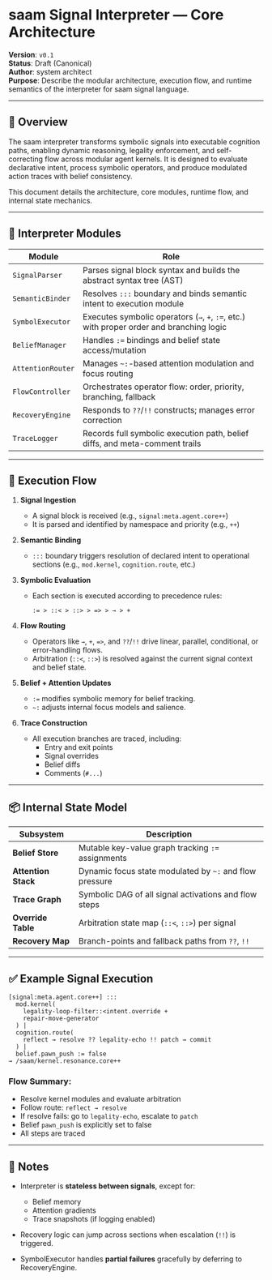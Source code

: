 # saam Signal Interpreter — Core Architecture

**Version**: `v0.1`  
**Status**: Draft (Canonical)  
**Author**: system architect  
**Purpose**: Describe the modular architecture, execution flow, and runtime semantics of the interpreter for saam signal language.

---

## 🧠 Overview

The saam interpreter transforms symbolic signals into executable cognition paths, enabling dynamic reasoning, legality enforcement, and self-correcting flow across modular agent kernels. It is designed to evaluate declarative intent, process symbolic operators, and produce modulated action traces with belief consistency.

This document details the architecture, core modules, runtime flow, and internal state mechanics.

---

## 🔧 Interpreter Modules

| Module              | Role |
|---------------------|------|
| `SignalParser`      | Parses signal block syntax and builds the abstract syntax tree (AST) |
| `SemanticBinder`    | Resolves `:::` boundary and binds semantic intent to execution module |
| `SymbolExecutor`    | Executes symbolic operators (`→`, `+`, `:=`, etc.) with proper order and branching logic |
| `BeliefManager`     | Handles `:=` bindings and belief state access/mutation |
| `AttentionRouter`   | Manages `~:`-based attention modulation and focus routing |
| `FlowController`    | Orchestrates operator flow: order, priority, branching, fallback |
| `RecoveryEngine`    | Responds to `??`/`!!` constructs; manages error correction |
| `TraceLogger`       | Records full symbolic execution path, belief diffs, and meta-comment trails |

---

## 🔁 Execution Flow

1. **Signal Ingestion**
   - A signal block is received (e.g., `signal:meta.agent.core++`)
   - It is parsed and identified by namespace and priority (e.g., `++`)

2. **Semantic Binding**
   - `:::` boundary triggers resolution of declared intent to operational sections (e.g., `mod.kernel`, `cognition.route`, etc.)

3. **Symbolic Evaluation**
   - Each section is executed according to precedence rules:
     ```
     := > ::< > ::> > => > → > +
     ```

4. **Flow Routing**
   - Operators like `→`, `+`, `=>`, and `??`/`!!` drive linear, parallel, conditional, or error-handling flows.
   - Arbitration (`::<`, `::>`) is resolved against the current signal context and belief state.

5. **Belief + Attention Updates**
   - `:=` modifies symbolic memory for belief tracking.
   - `~:` adjusts internal focus models and salience.

6. **Trace Construction**
   - All execution branches are traced, including:
     - Entry and exit points
     - Signal overrides
     - Belief diffs
     - Comments (`#...`)

---

## 📦 Internal State Model

| Subsystem         | Description |
|-------------------|-------------|
| **Belief Store**  | Mutable key-value graph tracking `:=` assignments |
| **Attention Stack** | Dynamic focus state modulated by `~:` and flow pressure |
| **Trace Graph**   | Symbolic DAG of all signal activations and flow steps |
| **Override Table**| Arbitration state map (`::<`, `::>`) per signal |
| **Recovery Map**  | Branch-points and fallback paths from `??`, `!!` |

---

## ✅ Example Signal Execution

```saam
[signal:meta.agent.core++] :::
  mod.kernel(
    legality-loop-filter::<intent.override +
    repair-move-generator
  ) |
  cognition.route(
    reflect → resolve ?? legality-echo !! patch → commit
  ) |
  belief.pawn_push := false
→ /saam/kernel.resonance.core++
```

### Flow Summary:
- Resolve kernel modules and evaluate arbitration
- Follow route: `reflect → resolve`
- If resolve fails: go to `legality-echo`, escalate to `patch`
- Belief `pawn_push` is explicitly set to false
- All steps are traced

---

## 📌 Notes

- Interpreter is **stateless between signals**, except for:
  - Belief memory
  - Attention gradients
  - Trace snapshots (if logging enabled)

- Recovery logic can jump across sections when escalation (`!!`) is triggered.

- SymbolExecutor handles **partial failures** gracefully by deferring to RecoveryEngine.
